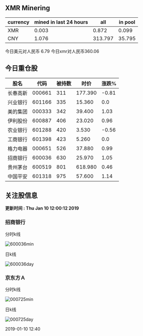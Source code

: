 ## XMR Minering

|currency|mined in last 24 hours|all|in pool|
|---|---|---|---|
|XMR|0.003|0.872|0.099|
|CNY|1.076|313.797|35.795|

今日美元对人民币 6.79	今日xmr对人民币360.06


## 今日重仓股 

|股名|代码|被持数|时价|涨跌%|
|---|---|---|---|---|
|长春高新|000661|311|177.390|-0.81|
|兴业银行|601166|335|15.360|0.0|
|美的集团|000333|342|39.400|1.03|
|伊利股份|600887|406|23.020|0.96|
|农业银行|601288|420|3.530|-0.56|
|工商银行|601398|423|5.260|0.0|
|格力电器|000651|526|37.880|0.99|
|招商银行|600036|630|25.970|1.05|
|贵州茅台|600519|801|618.980|0.46|
|中国平安|601318|975|57.600|1.14|

## 关注股信息
**更新时间 : Thu Jan 10 12:00:12 2019**
### 招商银行 
分时k线

![600036min](http://image.sinajs.cn/newchart/min/n/sh600036.gif)

日k线

![600036day](http://image.sinajs.cn/newchart/daily/n/sh600036.gif)

### 京东方Ａ 
分时k线

![000725min](http://image.sinajs.cn/newchart/min/n/sz000725.gif)

日k线

![000725day](http://image.sinajs.cn/newchart/daily/n/sz000725.gif)

2019-01-10 12:40